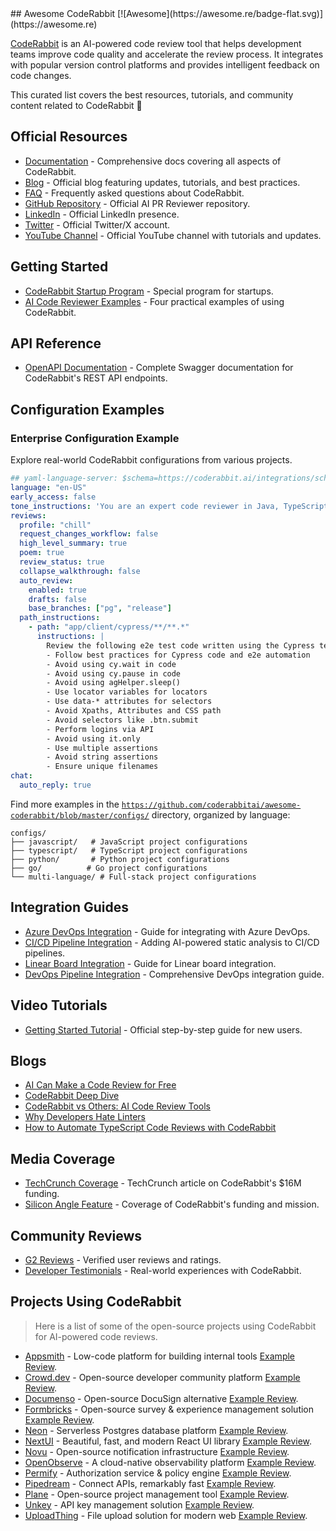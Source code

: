 <div class="github-widget" data-repo="coderabbitai/awesome-coderabbit"></div>
## Awesome CodeRabbit [![Awesome](https://awesome.re/badge-flat.svg)](https://awesome.re)

[CodeRabbit](https://www.coderabbit.ai) is an AI-powered code review tool that helps development teams improve code quality and accelerate the review process. It integrates with popular version control platforms and provides intelligent feedback on code changes.

This curated list covers the best resources, tutorials, and community content related to CodeRabbit 🐰



## Official Resources

- [Documentation](https://docs.coderabbit.ai) - Comprehensive docs covering all aspects of CodeRabbit.
- [Blog](https://www.coderabbit.ai/blog) - Official blog featuring updates, tutorials, and best practices.
- [FAQ](https://www.coderabbit.ai/faq) - Frequently asked questions about CodeRabbit.
- [GitHub Repository](https://github.com/coderabbitai/ai-pr-reviewer) - Official AI PR Reviewer repository.
- [LinkedIn](https://www.linkedin.com/company/coderabbitai/) - Official LinkedIn presence.
- [Twitter](https://x.com/coderabbitai) - Official Twitter/X account.
- [YouTube Channel](https://www.youtube.com/@CodeRabbitAI) - Official YouTube channel with tutorials and updates.

## Getting Started

- [CodeRabbit Startup Program](https://www.coderabbit.ai/blog/coderabbit-startup-program) - Special program for startups.
- [AI Code Reviewer Examples](https://www.coderabbit.ai/blog/how-to-use-an-ai-code-reviewer-on-github-in-4-examples) - Four practical examples of using CodeRabbit.

## API Reference

- [OpenAPI Documentation](https://api.coderabbit.ai/api/swagger/) - Complete Swagger documentation for CodeRabbit's REST API endpoints.

## Configuration Examples

### Enterprise Configuration Example

Explore real-world CodeRabbit configurations from various projects.

```yaml
## yaml-language-server: $schema=https://coderabbit.ai/integrations/schema.v2.json
language: "en-US"
early_access: false
tone_instructions: 'You are an expert code reviewer in Java, TypeScript, JavaScript, and NodeJS. You work in an enterprise software developer team, providing concise and clear code review advice. You only elaborate or provide detailed explanations when requested.'
reviews:
  profile: "chill"
  request_changes_workflow: false
  high_level_summary: true
  poem: true
  review_status: true
  collapse_walkthrough: false
  auto_review:
    enabled: true
    drafts: false
    base_branches: ["pg", "release"]
  path_instructions:
    - path: "app/client/cypress/**/**.*"
      instructions: |
        Review the following e2e test code written using the Cypress test library. Ensure that:
        - Follow best practices for Cypress code and e2e automation
        - Avoid using cy.wait in code
        - Avoid using cy.pause in code
        - Avoid using agHelper.sleep()
        - Use locator variables for locators
        - Use data-* attributes for selectors
        - Avoid Xpaths, Attributes and CSS path
        - Avoid selectors like .btn.submit
        - Perform logins via API
        - Avoid using it.only
        - Use multiple assertions
        - Avoid string assertions
        - Ensure unique filenames
chat:
  auto_reply: true
```

Find more examples in the [`https://github.com/coderabbitai/awesome-coderabbit/blob/master/configs/`](https://github.com/coderabbitai/awesome-coderabbit/blob/master/configs/) directory, organized by language:

```
configs/
├── javascript/   # JavaScript project configurations
├── typescript/   # TypeScript project configurations
├── python/       # Python project configurations
├── go/          # Go project configurations
└── multi-language/ # Full-stack project configurations
```


## Integration Guides

- [Azure DevOps Integration](https://www.coderabbit.ai/blog/getting-started-with-coderabbit-using-azure-devops) - Guide for integrating with Azure DevOps.
- [CI/CD Pipeline Integration](https://www.coderabbit.ai/blog/how-to-run-static-analysis-on-your-ci-cd-pipelines-using-ai) - Adding AI-powered static analysis to CI/CD pipelines.
- [Linear Board Integration](https://www.coderabbit.ai/blog/how-to-use-coderabbit-to-validate-issues-against-linear-board) - Guide for Linear board integration.
- [DevOps Pipeline Integration](https://www.coderabbit.ai/blog/how-to-integrate-ai-code-review-into-your-devops-pipeline) - Comprehensive DevOps integration guide.

## Video Tutorials

- [Getting Started Tutorial](https://www.youtube.com/watch?v=3SyUOSebG7E) - Official step-by-step guide for new users.

## Blogs

- [AI Can Make a Code Review for Free](https://tomaszs2.medium.com/ai-can-make-a-code-review-for-free-a559cf74efa5)
- [CodeRabbit Deep Dive](https://www.coderabbit.ai/blog/coderabbit-deep-dive)
- [CodeRabbit vs Others: AI Code Review Tools](https://www.devtoolsacademy.com/blog/coderabbit-vs-others-ai-code-review-tools)
- [Why Developers Hate Linters](https://www.coderabbit.ai/blog/why-developers-hate-linters)
- [How to Automate TypeScript Code Reviews with CodeRabbit](https://www.coderabbit.ai/blog/how-to-automate-typescript-code-reviews-with-coderabbit)


## Media Coverage

- [TechCrunch Coverage](https://techcrunch.com/2024/08/15/coderabbit-raises-16m-to-bring-ai-to-code-reviews/) - TechCrunch article on CodeRabbit's $16M funding.
- [Silicon Angle Feature](https://siliconangle.com/2024/08/14/ai-code-review-startup-coderabbit-raises-16m-help-developers-debug-code-faster/) - Coverage of CodeRabbit's funding and mission.

## Community Reviews

- [G2 Reviews](https://www.g2.com/products/coderabbit/reviews) - Verified user reviews and ratings.
- [Developer Testimonials](https://tomaszs2.medium.com/ai-code-review-tool-coderabbit-replaces-me-and-i-like-it-b1350a9cda58) - Real-world experiences with CodeRabbit.

## Projects Using CodeRabbit

> Here is a list of some of the open-source projects using CodeRabbit for AI-powered code reviews.

- [Appsmith](https://github.com/appsmithorg/appsmith) - Low-code platform for building internal tools [Example Review](https://github.com/appsmithorg/appsmith/pull/37200).
- [Crowd.dev](https://github.com/CrowdDotDev/crowd.dev) - Open-source developer community platform [Example Review](https://github.com/CrowdDotDev/crowd.dev/pull/2671).
- [Documenso](https://github.com/documenso/documenso) - Open-source DocuSign alternative [Example Review](https://github.com/documenso/documenso/pull/1436).
- [Formbricks](https://github.com/formbricks/formbricks) - Open-source survey & experience management solution [Example Review](https://github.com/formbricks/formbricks/pull/4229).
- [Neon](https://github.com/neondatabase/neon) - Serverless Postgres database platform [Example Review](https://github.com/neondatabase/neon/pull/9100).
- [NextUI](https://github.com/nextui-org/nextui) - Beautiful, fast, and modern React UI library [Example Review](https://github.com/nextui-org/nextui/pull/3680).
- [Novu](https://github.com/novuhq/novu) - Open-source notification infrastructure [Example Review](https://github.com/novuhq/novu/pull/5401).
- [OpenObserve](https://github.com/openobserve/openobserve) - A cloud-native observability platform [Example Review](https://github.com/openobserve/openobserve/pull/4865).
- [Permify](https://github.com/Permify/permify) - Authorization service & policy engine [Example Review](https://github.com/Permify/permify/pull/1754).
- [Pipedream](https://github.com/PipedreamHQ/pipedream) - Connect APIs, remarkably fast [Example Review](https://github.com/PipedreamHQ/pipedream/pull/14498).
- [Plane](https://github.com/makeplane/plane) - Open-source project management tool [Example Review](https://github.com/makeplane/plane/pull/5933).
- [Unkey](https://github.com/unkeyed/unkey) - API key management solution [Example Review](https://github.com/unkeyed/unkey/pull/2639).
- [UploadThing](https://github.com/pingdotgg/uploadthing) - File upload solution for modern web [Example Review](https://github.com/pingdotgg/uploadthing/pull/1038).